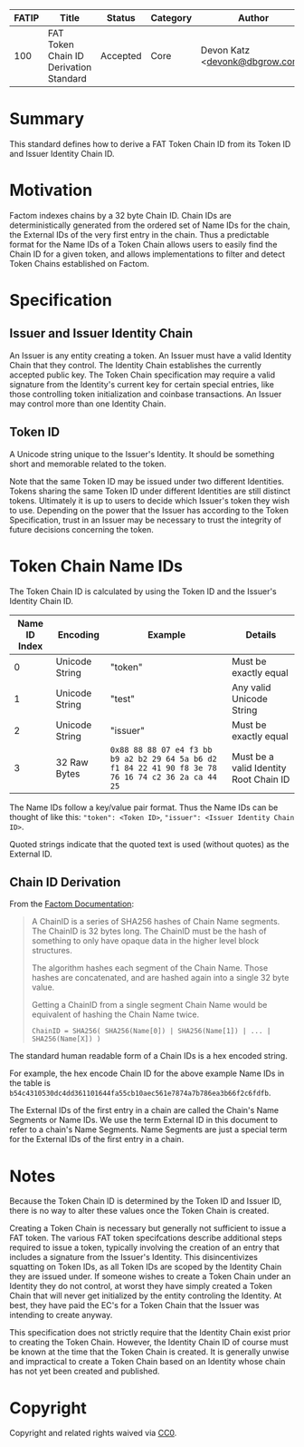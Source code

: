 | FATIP | Title                                  | Status   | Category | Author                          | Created   |
| ----- | -------------------------------------- | -------- | -------- | ------------------------------- | --------- |
| 100   | FAT Token Chain ID Derivation Standard | Accepted | Core     | Devon Katz \<devonk@dbgrow.com> | 8-17-2018 |



# Summary

This standard defines how to derive a FAT Token Chain ID from its Token ID and
Issuer Identity Chain ID.

# Motivation

Factom indexes chains by a 32 byte Chain ID. Chain IDs are deterministically
generated from the ordered set of Name IDs for the chain, the External IDs of
the very first entry in the chain. Thus a predictable format for the Name IDs
of a Token Chain allows users to easily find the Chain ID for a given token,
and allows implementations to filter and detect Token Chains established on Factom.

# Specification

## Issuer and Issuer Identity Chain

An Issuer is any entity creating a token. An Issuer must have a valid Identity
Chain that they control. The Identity Chain establishes the currently accepted
public key. The Token Chain specification may require a valid signature from
the Identity's current key for certain special entries, like those controlling token initialization and coinbase transactions. An Issuer may control more than one Identity Chain.


## Token ID

A Unicode string unique to the Issuer's Identity. It should be something short
and memorable related to the token.

Note that the same Token ID may be issued under two different Identities.
Tokens sharing the same Token ID under different Identities are still distinct
tokens. Ultimately it is up to users to decide which Issuer's token they wish
to use. Depending on the power that the Issuer has according to the Token
Specification, trust in an Issuer may be necessary to trust the integrity of
future decisions concerning the token.


# Token Chain Name IDs

The Token Chain ID is calculated by using the Token ID and the Issuer's
Identity Chain ID.

| Name ID Index | Encoding | Example | Details  |
| - | - | - | - |
| 0 | Unicode String | "token" | Must be exactly equal |
| 1 | Unicode String | "test" | Any valid Unicode String |
| 2 | Unicode String | "issuer" | Must be exactly equal |
| 3 | 32 Raw Bytes | `0x88 88 88 07 e4 f3 bb b9 a2 b2 29 64 5a b6 d2 f1 84 22 41 90 f8 3e 78 76 16 74 c2 36 2a ca 44 25` | Must be a valid Identity Root Chain ID |

The Name IDs follow a key/value pair format. Thus the Name IDs can be thought
of like this: `"token": <Token ID>`, `"issuer": <Issuer Identity Chain ID>`.

Quoted strings indicate that the quoted text is used (without quotes) as the
External ID.




## Chain ID Derivation

From the [Factom
Documentation](https://github.com/FactomProject/FactomDocs/blob/master/factomDataStructureDetails.md#chainid):

>A ChainID is a series of SHA256 hashes of Chain Name segments. The ChainID is
>32 bytes long. The ChainID must be the hash of something to only have opaque
>data in the higher level block structures.
>
>The algorithm hashes each segment of the Chain Name. Those hashes are
>concatenated, and are hashed again into a single 32 byte value.
>
>Getting a ChainID from a single segment Chain Name would be equivalent of
>hashing the Chain Name twice.
>
>```
>ChainID = SHA256( SHA256(Name[0]) | SHA256(Name[1]) | ... | SHA256(Name[X]) )
>```

The standard human readable form of a Chain IDs is a hex encoded string.

For example, the hex encode Chain ID for the above example Name IDs in the table is
`b54c4310530dc4dd361101644fa55cb10aec561e7874a7b786ea3b66f2c6fdfb`.

The External IDs of the first entry in a chain are called the Chain's Name
Segments or Name IDs. We use the term External ID in this document to refer to
a chain's Name Segments. Name Segments are just a special term for the External
IDs of the first entry in a chain.



# Notes

Because the Token Chain ID is determined by the Token ID and Issuer ID, there
is no way to alter these values once the Token Chain is created.

Creating a Token Chain is necessary but generally not sufficient to issue a FAT
token. The various FAT token specifcations describe additional steps required
to issue a token, typically involving the creation of an entry that includes a
signature from the Issuer's Identity. This disincentivizes squatting
on Token IDs, as all Token IDs are scoped by the Identity Chain they are
issued under. If someone wishes to create a Token Chain under an Identity they
do not control, at worst they have simply created a Token Chain that will never
get initialized by the entity controling the Identity. At best, they have paid
the EC's for a Token Chain that the Issuer was intending to create anyway.

This specification does not strictly require that the Identity Chain exist
prior to creating the Token Chain. However, the Identity Chain ID of course
must be known at the time that the Token Chain is created. It is generally
unwise and impractical to create a Token Chain based on an Identity whose chain
has not yet been created and published.

# Copyright

Copyright and related rights waived via
[CC0](https://creativecommons.org/publicdomain/zero/1.0/).
